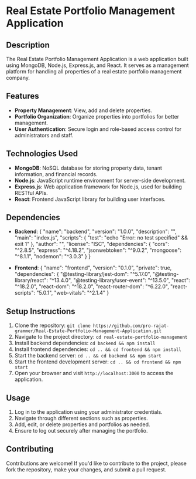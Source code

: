 # Real Estate Portfolio Management Application

## Description
The Real Estate Portfolio Management Application is a web application built using MongoDB, Node.js, Express.js, and React. It serves as a management platform for handling all properties of a real estate portfolio management company.

## Features
- **Property Management**: View, add and delete properties.
- **Portfolio Organization**: Organize properties into portfolios for better management.
- **User Authentication**: Secure login and role-based access control for administrators and staff.

## Technologies Used
- **MongoDB**: NoSQL database for storing property data, tenant information, and financial records.
- **Node.js**: JavaScript runtime environment for server-side development.
- **Express.js**: Web application framework for Node.js, used for building RESTful APIs.
- **React**: Frontend JavaScript library for building user interfaces.

## Dependencies
- **Backend**:
 {
  "name": "backend",
  "version": "1.0.0",
  "description": "",
  "main": "index.js",
  "scripts": {
    "test": "echo \"Error: no test specified\" && exit 1"
  },
  "author": "",
  "license": "ISC",
  "dependencies": {
    "cors": "^2.8.5",
    "express": "^4.18.2",
    "jsonwebtoken": "^9.0.2",
    "mongoose": "^8.1.1",
    "nodemon": "^3.0.3"
  }
}


- **Frontend**:
{
  "name": "frontend",
  "version": "0.1.0",
  "private": true,
  "dependencies": {
    "@testing-library/jest-dom": "^5.17.0",
    "@testing-library/react": "^13.4.0",
    "@testing-library/user-event": "^13.5.0",
    "react": "^18.2.0",
    "react-dom": "^18.2.0",
    "react-router-dom": "^6.22.0",
    "react-scripts": "5.0.1",
    "web-vitals": "^2.1.4"
  }

## Setup Instructions
1. Clone the repository: `git clone https://github.com/pro-rajat-grammer/Real-Estate-Portfolio-Management-Application.git`
2. Navigate to the project directory: `cd real-estate-portfolio-management`
3. Install backend dependencies: `cd backend && npm install`
4. Install frontend dependencies: `cd .. && cd frontend && npm install`
5. Start the backend server: `cd .. && cd backend && npm start`
6. Start the frontend development server: `cd .. && cd frontend && npm start`
7. Open your browser and visit `http://localhost:3000` to access the application.

## Usage
1. Log in to the application using your administrator credentials.
2. Navigate through different sections such as properties.
3. Add, edit, or delete properties and portfolios as needed.
7. Ensure to log out securely after managing the portfolio.

## Contributing
Contributions are welcome! If you'd like to contribute to the project, please fork the repository, make your changes, and submit a pull request.



